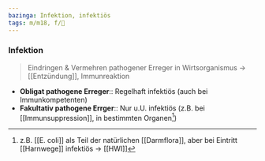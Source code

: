 ```yaml
---
bazinga: Infektion, infektiös
tags: m/m18, f/🦠
---
```

### Infektion
> Eindringen & Vermehren pathogener Erreger in Wirtsorganismus → [[Entzündung]], Immunreaktion
- **Obligat pathogene Erreger**:: Regelhaft infektiös (auch bei Immunkompetenten)
- **Fakultativ pathogene Errger**:: Nur u.U. infektiös (z.B. bei [[Immunsuppression]], in bestimmten Organen[^1])

[^1]: z.B. [[E. coli]] als Teil der natürlichen [[Darmflora]], aber bei Eintritt [[Harnwege]] infektiös → [[HWI]]